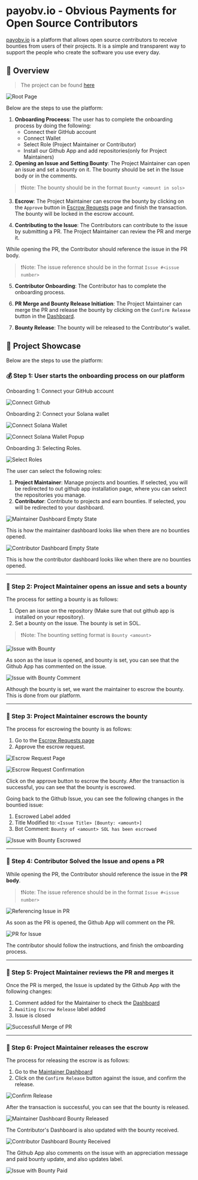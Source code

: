 # payobv.io - Obvious Payments for Open Source Contributors

[payobv.io](https://payobv-io-ten.vercel.app/) is a platform that allows open source contributors to receive bounties from users of their projects. It is a simple and transparent way to support the people who create the software you use every day.

## 📝 Overview

> The project can be found [here](https://payobv-io-ten.vercel.app/)

![Root Page](./docs/screenshots/root.png)

Below are the steps to use the platform:

1. **Onboarding Proceess**: The user has to complete the onboarding process by doing the following:
   - Connect their GitHub account
   - Connect Wallet
   - Select Role (Project Maintainer or Contributor)
   - Install our Github App and add repositories(only for Project Maintainers)
2. **Opening an Issue and Setting Bounty**: The Project Maintainer can open an issue and set a bounty on it. The bounty should be set in the Issue body or in the comments. 

> ❗Note: The bounty should be in the format `Bounty <amount in sols>`

3. **Escrow**: The Project Maintainer can escrow the bounty by clicking on the `Approve` button in [Escrow Requests](https://payobv-io-ten.vercel.app/escrow-requests) page and finish the transaction. The bounty will be locked in the escrow account.

4. **Contributing to the Issue**: The Contributors can contribute to the issue by submitting a PR. The Project Maintainer can review the PR and merge it. 

While opening the PR, the Contributor should reference the issue in the PR body.

> ❗Note: The issue reference should be in the format `Issue #<issue number>`

5. **Contributor Onboarding**: The Contributor has to complete the onboarding process.

6. **PR Merge and Bounty Release Initiation**: The Project Maintainer can merge the PR and release the bounty by clicking on the `Confirm Release` button in the [Dashboard](https://payobv-io-ten.vercel.app/maintainer/dashboard).

7. **Bounty Release**: The bounty will be released to the Contributor's wallet.

## 📝 Project Showcase

Below are the steps to use the platform:

### 💰 Step 1: User starts the onboarding process on our platform

Onboarding 1: Connect your GitHub account

![Connect Github](./docs/screenshots/connect-github.png)

Onboarding 2: Connect your Solana wallet

![Connect Solana Wallet](./docs/screenshots/connect-wallet.png)

![Connect Solana Wallet Popup](./docs/screenshots/connect-wallet-popup.png)

Onboarding 3: Selecting Roles.

![Select Roles](./docs/screenshots/select-role.png)

The user can select the following roles:
1. **Project Maintainer**: Manage projects and bounties. If selected, you will be redirected to out github app installation page, where you can select the repositories you manage.
2. **Contributor**: Contribute to projects and earn bounties. If selected, you will be redirected to your dashboard.

![Maintainer Dashboard Empty State](./docs/screenshots/maintainer-dashboard-empty.png)

This is how the maintainer dashboard looks like when there are no bounties opened.

![Contributor Dashboard Empty State](./docs/screenshots/contributor-dashboard-empty.png)

This is how the contributor dashboard looks like when there are no bounties opened.

---

### 🔖 Step 2: Project Maintainer opens an issue and sets a bounty

The process for setting a bounty is as follows:
1. Open an issue on the repository (Make sure that out github app is installed on your repository).
2. Set a bounty on the issue. The bounty is set in SOL.

> ❗Note: The bounting setting format is `Bounty <amount>`

![Issue with Bounty](./docs/screenshots/bounty-set.png)

As soon as the issue is opened, and bounty is set, you can see that the Github App has commented on the issue.

![Issue with Bounty Comment](./docs/screenshots/awaiting-escrow.png)

Although the bounty is set, we want the maintainer to escrow the bounty. This is done from our platform.

---

### 🔖 Step 3: Project Maintainer escrows the bounty

The process for escrowing the bounty is as follows:
1. Go to the [Escrow Requests page](https://payobv-io-ten.vercel.app/maintainer/escrow-requests)
2. Approve the escrow request.

![Escrow Request Page](./docs/screenshots/escrow-request.png)

![Escrow Request Confirmation](./docs/screenshots/escrow-confirmation.png)

Click on the approve button to escrow the bounty.
After the transaction is successful, you can see that the bounty is escrowed.

Going back to the Github Issue, you can see the following changes in the bountied issue:
1. Escrowed Label added
2. Title Modified to: `<Issue Title> [Bounty: <amount>]`
3. Bot Comment: `Bounty of <amount> SOL has been escrowed`

![Issue with Bounty Escrowed](./docs/screenshots/bounty-escrowed-issue.png)

---

### 🔖 Step 4: Contributor Solved the Issue and opens a PR

While opening the PR, the Contributor should reference the issue in the **PR body**.

> ❗Note: The issue reference should be in the format `Issue #<issue number>`

![Referencing Issue in PR](./docs/screenshots/issue-in-pr.png)

As soon as the PR is opened, the Github App will comment on the PR.

![PR for Issue](./docs/screenshots/github-app-reply-pr.png)

The contributor should follow the instructions, and finish the omboarding process.

---

### 🔖 Step 5: Project Maintainer reviews the PR and merges it

Once the PR is merged, the Issue is updated by the Github App with the following changes:
1. Comment added for the Maintainer to check the [Dashboard](https://payobv-io-ten.vercel.app/maintainer/dashboard)
2. `Awaiting Escrow Release` label added
3. Issue is closed

![Successfull Merge of PR](./docs/screenshots/issue-after-pr-merge.png)

---

### 🔖 Step 6: Project Maintainer releases the escrow

The process for releasing the escrow is as follows:
1. Go to the [Maintainer Dashboard](https://payobv-io-ten.vercel.app/maintainer/dashboard)
2. Click on the `Confirm Release` button against the issue, and confirm the release.

![Confirm Release](./docs/screenshots/maintainer-dashboard-confirm-release.png)

After the transaction is successful, you can see that the bounty is released.

![Maintainer Dashboard Bounty Released](./docs/screenshots/maintainer-dashboard-bounty-paid.png)

The Contributor's Dashboard is also updated with the bounty received.

![Contributor Dashboard Bounty Received](./docs/screenshots/contributor-dashboard-bounty-paid.png)

The Github App also comments on the issue with an appreciation message and paid bounty update, and also updates label.

![Issue with Bounty Paid](./docs/screenshots/issue-bounty-paid.png)



